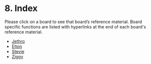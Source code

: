 # 8. Index

Please click on a board to see that board’s reference material. Board specific functions are listed with hyperlinks at the end of each board's reference material.

* [Jethro](jethro.md)
* [Elton](elton.md)
* [Stevie](stevie.md)
* [Ziggy](ziggy.md)



